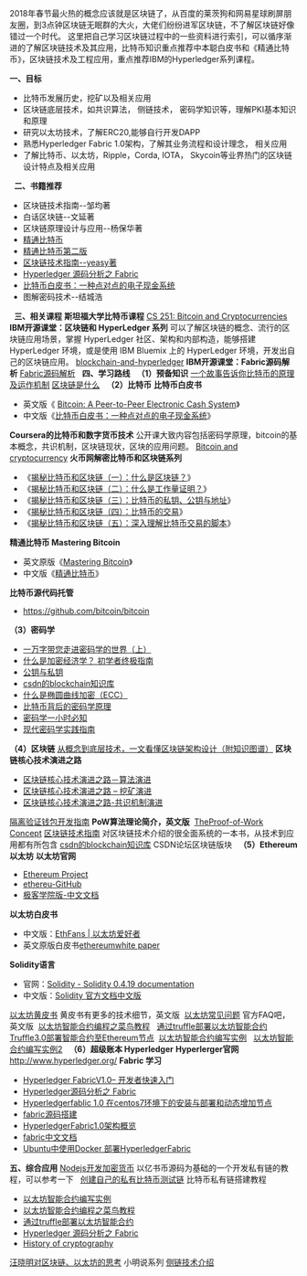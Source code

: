 <style>p.p1 { margin: 0; font: 24px "Helvetica Neue"; color: rgba(51, 51, 51, 1); -webkit-text-stroke: #333333 }
p.p2 { margin: 0; font: 16px "Helvetica Neue"; color: rgba(51, 51, 51, 1); -webkit-text-stroke: #333333 }
p.p3 { margin: 0; font: 16px "Helvetica Neue"; color: rgba(65, 131, 196, 1); -webkit-text-stroke: #4183c4 }
p.p4 { margin: 0; font: 16px "Helvetica Neue"; color: rgba(51, 51, 51, 1); -webkit-text-stroke: #333333; min-height: 18px }
li.li2 { margin: 0; font: 16px "Helvetica Neue"; color: rgba(51, 51, 51, 1); -webkit-text-stroke: #333333 }
li.li3 { margin: 0; font: 16px "Helvetica Neue"; color: rgba(65, 131, 196, 1); -webkit-text-stroke: #4183c4 }
span.s1 { font-kerning: none }
span.s2 { -webkit-text-stroke: 0px #333333 }
span.s3 { font-kerning: none; -webkit-text-stroke: 0px #4183c4 }
span.s4 { font: 16px "Helvetica Neue"; font-kerning: none; color: rgba(65, 131, 196, 1); -webkit-text-stroke: 0px #4183c4 }
span.s5 { color: rgba(51, 51, 51, 1); -webkit-text-stroke: 0px #333333 }
span.s6 { font-kerning: none; color: rgba(51, 51, 51, 1); -webkit-text-stroke: 0px #333333 }
span.s7 { font-kerning: none; color: rgba(65, 131, 196, 1); -webkit-text-stroke: 0px #4183c4 }
ul.ul1 { list-style-type: disc }</style>
2018年春节最火热的概念应该就是区块链了，从百度的莱茨狗和网易星球刷屏朋友圈，到3点钟区块链无眠群的大火，大佬们纷纷进军区块链，不了解区块链好像错过一个时代。
这里把自己学习区块链过程中的一些资料进行索引，可以循序渐进的了解区块链技术及其应用，比特币知识重点推荐中本聪白皮书和《精通比特币》，区块链技术及工程应用，重点推荐IBM的Hyperledger系列课程。
&nbsp;
<style>p.p1 { margin: 0; font: 24px "Helvetica Neue"; color: rgba(51, 51, 51, 1); -webkit-text-stroke: #333333 }
p.p2 { margin: 0; font: 16px "Helvetica Neue"; color: rgba(51, 51, 51, 1); -webkit-text-stroke: #333333 }
p.p3 { margin: 0; font: 16px "Helvetica Neue"; color: rgba(65, 131, 196, 1); -webkit-text-stroke: #4183c4 }
p.p4 { margin: 0; font: 16px "Helvetica Neue"; color: rgba(51, 51, 51, 1); -webkit-text-stroke: #333333; min-height: 18px }
li.li2 { margin: 0; font: 16px "Helvetica Neue"; color: rgba(51, 51, 51, 1); -webkit-text-stroke: #333333 }
li.li3 { margin: 0; font: 16px "Helvetica Neue"; color: rgba(65, 131, 196, 1); -webkit-text-stroke: #4183c4 }
span.s1 { font-kerning: none }
span.s2 { -webkit-text-stroke: 0px #333333 }
span.s3 { font-kerning: none; -webkit-text-stroke: 0px #4183c4 }
span.s4 { font: 16px "Helvetica Neue"; font-kerning: none; color: rgba(65, 131, 196, 1); -webkit-text-stroke: 0px #4183c4 }
span.s5 { color: rgba(51, 51, 51, 1); -webkit-text-stroke: 0px #333333 }
span.s6 { font-kerning: none; color: rgba(51, 51, 51, 1); -webkit-text-stroke: 0px #333333 }
span.s7 { font-kerning: none; color: rgba(65, 131, 196, 1); -webkit-text-stroke: 0px #4183c4 }
ul.ul1 { list-style-type: disc }</style>
**一、目标**

- 比特币发展历史，挖矿以及相关应用
- 区块链底层技术，如共识算法， 侧链技术， 密码学知识等，理解PKI基本知识和原理
- 研究以太坊技术，了解ERC20,能够自行开发DAPP
- 熟悉Hyperledger Fabric 1.0架构，了解其业务流程和设计理念， 相关应用
- 了解比特币、以太坊，Ripple，Corda, IOTA， Skycoin等业界热门的区块链设计特点及相关应用

&nbsp;
**二、书籍推荐**

- 区块链技术指南--邹均著
- 白话区块链--文延著
- 区块链原理设计与应用--杨保华著
- <a href="http://book.8btc.com/master_bitcoin">精通比特币</a>
- <a href="http://book.8btc.com/masterbitcoin2cn">精通比特币第二版</a>
- <a href="https://www.gitbook.com/book/yeasy/blockchain_guide/details">区块链技术指南--yeasy著</a>
- <a href="https://www.gitbook.com/book/yeasy/hyperledger_code_fabric/details">Hyperledger 源码分析之 Fabric</a>
- <a href="http://www.8btc.com/wiki/bitcoin-a-peer-to-peer-electronic-cash-system">比特币白皮书：一种点对点的电子现金系统</a>
- 图解密码技术--结城浩

&nbsp;
**三、相关课程**
**斯坦福大学比特币课程**
<a href="https://crypto.stanford.edu/cs251/">CS 251: Bitcoin and Cryptocurrencies</a>
**IBM开源课堂：区块链和 HyperLedger 系列**
可以了解区块链的概念、流行的区块链应用场景，掌握 HyperLedger 社区、架构和内部构造，能够搭建 HyperLedger 环境，或是使用 IBM Bluemix 上的 HyperLedger 环境，开发出自己的区块链应用。
<a href="https://developer.ibm.com/cn/tv/2017/blockchain-and-hyperledger/">blockchain-and-hyperledger</a>
**IBM开源课堂：Fabric源码解析**
<a href="https://www.ibm.com/developerworks/community/wikis/home?lang=zh#!/wiki/W30b0c771924e_49d2_b3b7_88a2a2bc2e43/page/IBM%E5%BC%80%E6%BA%90%E6%8A%80%E6%9C%AF%E5%BE%AE%E8%AE%B2%E5%A0%82">Fabric源码解析</a>
&nbsp;
**四、学习路线**
&nbsp;
**（1）预备知识**
<a href="http://blog.codinglabs.org/articles/bitcoin-mechanism-make-easy.html">一个故事告诉你比特币的原理及运作机制</a>
<a href="http://www.8btc.com/what-is-blockchain">区块链是什么</a>
&nbsp;
**（2）比特币**
**比特币白皮书**

- 英文版《&nbsp;<a href="https://bitcoin.org/bitcoin.pdf">Bitcoin: A Peer-to-Peer Electronic Cash System</a>》
- 中文版《<a href="http://www.8btc.com/wiki/bitcoin-a-peer-to-peer-electronic-cash-system">比特币白皮书：一种点对点的电子现金系统</a>》

**Coursera的比特币和数字货币技术**
公开课大致内容包括密码学原理，bitcoin的基本概念，共识机制，区块链现状，区块的应用问题。
<a href="https://www.coursera.org/learn/cryptocurrency">Bitcoin and cryptocurrency</a>
**火币网解密比特币和区块链系列**

- 《<a href="http://www.infoq.com/cn/articles/bitcoin-and-block-chain-part01">揭秘比特币和区块链（一）：什么是区块链？</a>》
- 《<a href="http://www.infoq.com/cn/articles/bitcoin-and-block-chain-part02">揭秘比特币和区块链（二）：什么是工作量证明？</a>》
- 《<a href="http://www.infoq.com/cn/articles/bitcoin-and-block-chain-part03">揭秘比特币和区块链（三）：比特币的私钥、公钥与地址</a>》
- 《<a href="http://www.infoq.com/cn/articles/bitcoin-and-block-chain-part04">揭秘比特币和区块链（四）：比特币的交易</a>》
- 《<a href="http://www.infoq.com/cn/articles/deep-understanding-of-bitcoin-transaction-script">揭秘比特币和区块链（五）：深入理解比特币交易的脚本</a>》

**精通比特币 Mastering Bitcoin**

- 英文原版《<a href="http://chimera.labs.oreilly.com/books/1234000001802">Mastering Bitcoin</a>》
- 中文版《<a href="http://book.8btc.com/books/1/master_bitcoin/_book/">精通比特币</a>》

**比特币源代码托管**

- <a href="https://github.com/bitcoin/bitcoin">https://github.com/bitcoin/bitcoin</a>&nbsp;&nbsp;

**（3）密码学**

- <a href="https://mp.weixin.qq.com/s?__biz=MzIxNjc4NzkyMA==&amp;mid=2247484874&amp;idx=2&amp;sn=13eb05a1154e447ac322c0c976a3800c">一万字带您走进密码学的世界（上）</a>
- <a href="https://mp.weixin.qq.com/s?__biz=MzIwODA3NDI5MA==&amp;mid=2652525361&amp;idx=1&amp;sn=e67635d03f120cc147f7ec7094fe1df9">什么是加密经济学？ 初学者终极指南</a>
- <a href="http://www.blogjava.net/yxhxj2006/archive/2012/10/15/389547.html">公钥与私钥</a>
- <a href="http://lib.csdn.net/case/blockchain">csdn的blockchain知识库</a>
- <a href="http://8btc.com/article-138-1.html">什么是椭圆曲线加密（ECC）</a>
- <a href="http://www.jianshu.com/p/225ff9439132">比特币背后的密码学原理</a>
- <a href="https://blog.helong.info/blog/2015/04/12/translate-Everything-you-need-to-know-about-cryptgraphy-in-1-hour/">密码学一小时必知</a>
- <a href="https://blog.helong.info/blog/2015/06/06/modern-crypto/">现代密码学实践指南</a>

**（4）区块链**
<a href="http://www.8btc.com/ebook-blockchain">从概念到底层技术，一文看懂区块链架构设计（附知识图谱）</a>
**区块链核心技术演进之路**

- <a href="http://www.8btc.com/blockchain-tech-algorithm">区块链核心技术演进之路－算法演进</a>
- <a href="http://www.8btc.com/blockchain-tech-mining">区块链核心技术演进之路 – 挖矿演进</a>
- <a href="http://www.8btc.com/blockchain-tech-consensus-mechanism">区块链核心技术演进之路-共识机制演进</a>

<a href="http://8btc.com/article-3472-1.html">隔离验证钱包开发指南</a>
**PoW算法理论简介，英文版**&nbsp;
<a href="http://nakamotoinstitute.org/mempool/the-proof-of-work-concept/">TheProof-of-Work Concept</a>
<a href="https://yeasy.gitbooks.io/blockchain_guide/content/">区块链技术指南</a> 对区块链技术介绍的很全面系统的一本书，从技术到应用都有所包含
<a href="http://lib.csdn.net/case/blockchain">csdn的blockchain知识库</a> CSDN论坛区块链版块
&nbsp;
**（5）Ethereum 以太坊**
**以太坊官网**

- <a href="https://www.ethereum.org/">Ethereum Project</a>
- <a href="https://github.com/ethereum">ethereu-GitHub</a>
- <a href="http://wiki.jikexueyuan.com/project/ethereum/">极客学院版-中文文档</a>

**以太坊白皮书**

- 中文版：<a href="http://ethfans.org/wikis/%E4%BB%A5%E5%A4%AA%E5%9D%8A%E7%99%BD%E7%9A%AE%E4%B9%A6">EthFans | 以太坊爱好者</a>
- 英文原版白皮书<a href="https://github.com/ethereum/wiki/wiki/White-Paper">ethereumwhite paper</a>

**Solidity语言**

- 官网：<a href="https://solidity.readthedocs.io/en/develop/">Solidity - Solidity 0.4.19 documentation</a>&nbsp;
- 中文版：<a href="http://wiki.jikexueyuan.com/project/solidity-zh/">Solidity 官方文档中文版</a>

<a href="http://gavwood.com/paper.pdf">以太坊黄皮书</a> 黄皮书有更多的技术细节，英文版&nbsp;
<a href="https://github.com/ethereum/wiki/wiki/FAQ">以太坊常见问题</a> 官方FAQ吧，英文版&nbsp;
<a href="http://ethfans.org/posts/101-noob-intro">以太坊智能合约编程之菜鸟教程</a>
&nbsp;
<a href="https://bitshuo.com/topic/584241f863baf1df6cad0d40">通过truffle部署以太坊智能合约</a>&nbsp;
<a href="https://juejin.im/post/58f97521b123db41195481f3">Truffle3.0部署智能合约至Ethereum节点</a>&nbsp;
<a href="http://wiki.jikexueyuan.com/project/blockchain/">以太坊智能合约编写实例</a> &nbsp;
<a href="http://blog.csdn.net/u013137970/article/details/53018423">以太坊智能合约编写实例2</a>
&nbsp;
**（6）超级账本 Hyperledger**
**Hyperlerger官网**
<a href="http://www.hyperledger.org/">http://www.hyperledger.org/</a>
**Fabric 学习**

- <a href="https://zhuanlan.zhihu.com/p/25070745">Hyperledger FabricV1.0– 开发者快速入门</a>
- <a href="https://github.com/yeasy/hyperledger_code_fabric">Hyperledger源码分析之 Fabric</a>
- <a href="http://blog.csdn.net/zhaoliang1131/article/details/54896276">Hyperledgerfablic 1.0 在centos7环境下的安装与部署和动态增加节点</a>
- <a href="https://hyperledger-fabric.readthedocs.io/en/latest/dev-setup/build.html">fabric源码搭建</a>
- <a href="http://www.8btc.com/hyperledger-fabric1-0">HyperledgerFabric1.0架构概览</a>
- <a href="https://github.com/hyperledger-archives/fabric/blob/master/docs/protocol-spec_zh.md">fabric中文文档</a>
- <a href="https://g2ex.github.io/2016/10/14/Deploy-Hyperledger-Fabric-with-Docker/">Ubuntu中使用Docker 部署HyperledgerFabric</a>

**五、综合应用**
<a href="http://bitcoin-on-nodejs.ebookchain.org/">Nodejs开发加密货币</a> 以亿书币源码为基础的一个开发私有链的教程，可以参考一下&nbsp;&nbsp;
<a href="https://bitshuo.com/topic/5847b86b63baf1df6cad0d6f">创建自己的私有比特币测试链</a> 比特币私有链搭建教程

- <a href="http://blog.csdn.net/u013137970/article/details/53018423">以太坊智能合约编写实例</a>
- <a href="http://ethfans.org/posts/101-noob-intro">以太坊智能合约编程之菜鸟教程</a>
- <a href="https://bitshuo.com/topic/584241f863baf1df6cad0d40">通过truffle部署以太坊智能合约</a>
- <a href="https://yeasy.gitbooks.io/hyperledger_code_fabric/content/">Hyperledger 源码分析之 Fabric</a>
- <a href="https://en.wikipedia.org/wiki/History_of_cryptography">History of cryptography</a>

<a href="http://wangxiaoming.com/">汪晓明对区块链、以太坊的思考</a> 小明说系列
<a href="http://www.8btc.com/enabling-blockchain-innovations-with-pegged-sidechains-abstract-">侧链技术介绍</a>
&nbsp;
&nbsp;